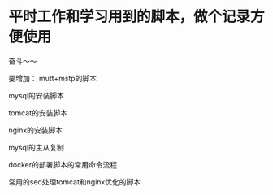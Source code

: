 # 平时工作和学习用到的脚本，做个记录方便使用

奋斗～～


要增加：
mutt+mstp的脚本

mysql的安装脚本

tomcat的安装脚本

nginx的安装脚本


mysql的主从复制

docker的部署脚本的常用命令流程

常用的sed处理tomcat和nginx优化的脚本

